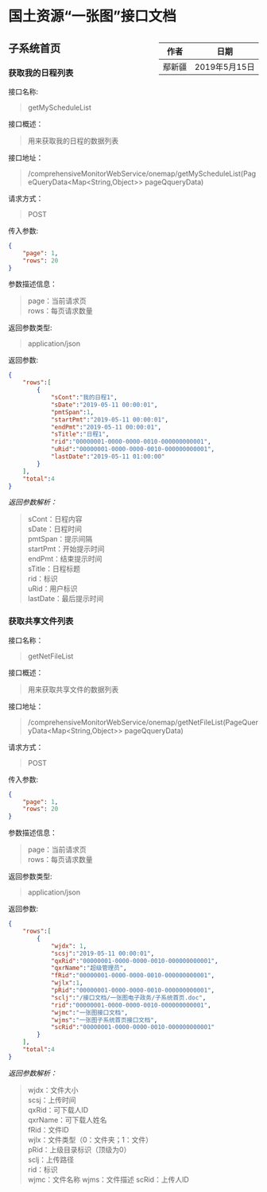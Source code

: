 # 国土资源“一张图”接口文档

<div style="float:right">

|作者|日期|
|----|---|
|鄢新疆|2019年5月15日|

</div>

## 子系统首页


### 获取我的日程列表

接口名称:
> getMyScheduleList

接口概述：
> 用来获取我的日程的数据列表

接口地址：
>  /comprehensiveMonitorWebService/onemap/getMyScheduleList(PageQueryData<Map<String,Object>> pageQqueryData)

请求方式：
> POST

传入参数:

```json
{
	"page": 1,
	"rows": 20
}
```

参数描述信息：
> page：当前请求页  
rows：每页请求数量
   
返回参数类型: 
> application/json

返回参数:
```json
{
	"rows":[
		{
			"sCont":"我的日程1", 
			"sDate":"2019-05-11 00:00:01", 
			"pmtSpan":1, 
			"startPmt":"2019-05-11 00:00:01",
			"endPmt":"2019-05-11 00:00:01", 
			"sTitle":"日程1", 
			"rid":"00000001-0000-0000-0010-000000000001", 
			"uRid":"00000001-0000-0000-0010-000000000001", 
			"lastDate":"2019-05-11 01:00:00"
		}
	], 
	"total":4
}

```

*返回参数解析：*

>sCont：日程内容  
sDate：日程时间  
pmtSpan：提示间隔  
startPmt：开始提示时间  
endPmt：结束提示时间  
sTitle：日程标题  
rid：标识  
uRid：用户标识  
lastDate：最后提示时间

### 获取共享文件列表

接口名称：
> getNetFileList

接口概述：
> 用来获取共享文件的数据列表

接口地址：
>  /comprehensiveMonitorWebService/onemap/getNetFileList(PageQueryData<Map<String,Object>> pageQqueryData)

请求方式：
> POST

传入参数:

```json
{
	"page": 1,
	"rows": 20
}
```

参数描述信息：
> page：当前请求页  
rows：每页请求数量
   
返回参数类型: 
> application/json

返回参数:
```json
{
	"rows":[
		{
			"wjdx": 1, 
			"scsj":"2019-05-11 00:00:01", 
			"qxRid":"00000001-0000-0000-0010-000000000001", 
			"qxrName":"超级管理员", 
			"fRid":"00000001-0000-0000-0010-000000000001", 
			"wjlx":1, 
			"pRid":"00000001-0000-0000-0010-000000000001", 
			"sclj":"/接口文档/一张图电子政务/子系统首页.doc", 
			"rid":"00000001-0000-0000-0010-000000000001", 
			"wjmc":"一张图接口文档", 
			"wjms":"一张图子系统首页接口文档", 
			"scRid":"00000001-0000-0000-0010-000000000001"
		}
	], 
	"total":4
}
```

*返回参数解析：*

>wjdx：文件大小  
scsj：上传时间  
qxRid：可下载人ID  
qxrName：可下载人姓名  
fRid：文件ID  
wjlx：文件类型（0：文件夹；1：文件）  
pRid：上级目录标识（顶级为0）  
sclj：上传路径  
rid：标识  
wjmc：文件名称
wjms：文件描述
scRid：上传人ID